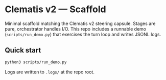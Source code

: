 # Clematis v2 — Scaffold

Minimal scaffold matching the Clematis v2 steering capsule. Stages are pure, orchestrator handles I/O. 
This repo includes a runnable demo (`scripts/run_demo.py`) that exercises the turn loop and writes JSONL logs.

## Quick start

```bash
python3 scripts/run_demo.py
```

Logs are written to `.logs/` at the repo root.
